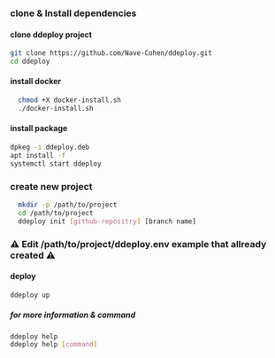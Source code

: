 ### clone & Install dependencies

#### clone ddeploy project

```sh
git clone https://github.com/Nave-Cohen/ddeploy.git
cd ddeploy
```

#### install docker

```sh
  chmod +X docker-install.sh
  ./docker-install.sh
```

#### install package
```sh
dpkeg -i ddeploy.deb
apt install -f
systemctl start ddeploy
```

### create new project

```sh
  mkdir -p /path/to/project
  cd /path/to/project
  ddeploy init [github-repositry] [branch name]
```

### :warning: Edit /path/to/project/ddeploy.env example that allready created :warning:

#### deploy 
```sh
ddeploy up
```

##### for more information & command
```sh
ddeploy help
ddeploy help [command]
```

